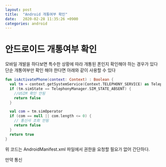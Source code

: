```yaml
---
layout: post
title:  "Android 개통여부 확인"
date:   2020-02-28 11:35:26 +0900
categories: android
---
```


# 안드로이드 개통여부 확인


모바일 개발을 하다보면 특수한 상황에 따라 개통된 폰인지 확인해야 하는 경우가 있다  
단순 개통여부만 확인 해야 한다면 아래와 같이 사용할 수 있다

```kotlin
fun isActivatePhone(context: Context) : Boolean {
  val tm = context.getSystemService(Context.TELEPHONY_SERVICE) as TelephonyManager
  if (tm.simState == TelephonyManager.SIM_STATE_ABSENT) {
    //USIM 확인 안됨
    return false
  }

  val com = tm.simOperator
  if (com == null || com.length <= 0) {
    // 통신사 조회 안됨
    return false
  }
  return true
}
```

위 코드는 AndroidManifest.xml 파일에서 권한을 요청할 필요가 없어 간단하다.

만약 통신

